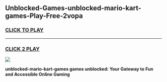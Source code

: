 
## Unblocked-Games-unblocked-mario-kart-games-Play-Free-2vopa
<h3>
<a href="https://premium76.site?title=unblocked-mario-kart-games&ref=17A">CLICK TO PLAY</a></h3>
<hr>

<h3>
<a href="https://premium76.site?title=unblocked-mario-kart-games&ref=17A">CLICK 2 PLAY</a>
  
</h3>

<a href="https://premium76.site?title=unblocked-mario-kart-games&ref=17A"><img src="https://clearcache.store/games.png"></a>


**unblocked-mario-kart-games games unblocked: Your Gateway to Fun and Accessible Online Gaming**
